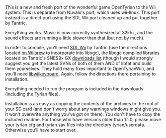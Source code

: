 This is a new and fresh port of the wonderful game OpenTyrian to the Wii system.  This is separate from Nuvalo's port, which uses wii-linux.  This port instead is a direct port using the SDL Wii port cleaned up and put together by Tantric.

Everything works.  Music is now correctly synthesized at 32khz, and the sound effects are running a little slower than that (but not by much).

In order to compile, you'll need <a href='http://code.google.com/p/sdl-wii'>SDL Wii</a> by Tantric (use the directions located <a href='http://www.wiibrew.org/wiki/SDL_Wii'>on Wiibrew</a> to incorporate into libogc), the libogc compiled libraries located on Tantric's SNES9x GX <a href='http://code.google.com/p/snes9x-gx/downloads/list'>downloads list</a> (though I would strongly suggest you get the latest SVNs of both of them AND of libfat and build them yourselves.  They hold many fixes important to OpenTyrianWii), and you'll need <a href='http://www.wiibrew.org/wiki/Libwiikeyboard'>libwiikeyboard</a>.  Again, follow the directions there pertaining to installation.

Everything needed to run the program is included in the downloads (including the Tyrian files).

Installation is as easy as copying the contents of the archives to the root of your SD card (and don't worry about any warnings windows might give you.  It won't overwrite anything you've got on there).  You don't have to copy the included readme.  For those who have versions older than 1.1.0, please move your tyrian.cfg and tyrian.sav files into the directory tyrian/userdata.  Otherwise you'll have to start over.